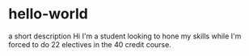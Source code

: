 # hello-world
a short description
Hi I'm a student looking to hone my skills while I'm forced to do 22 electives in the 40 credit course.
